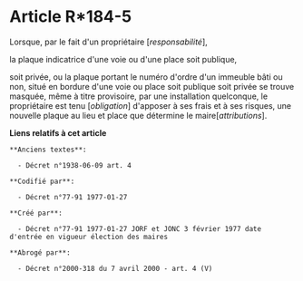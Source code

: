# Article R*184-5

Lorsque, par le fait d'un propriétaire [*responsabilité*],

la plaque indicatrice d'une voie ou d'une place soit publique,

soit privée, ou la plaque portant le numéro d'ordre d'un immeuble bâti ou non, situé en bordure d'une voie ou place soit
publique soit privée se trouve masquée, même à titre provisoire, par une installation quelconque, le propriétaire est tenu
[*obligation*] d'apposer à ses frais et à ses risques, une nouvelle plaque au lieu et place que détermine le
maire[*attributions*].

**Liens relatifs à cet article**

	**Anciens textes**:

	  - Décret n°1938-06-09 art. 4

	**Codifié par**:

	  - Décret n°77-91 1977-01-27

	**Créé par**:

	  - Décret n°77-91 1977-01-27 JORF et JONC 3 février 1977 date d'entrée en vigueur élection des maires

	**Abrogé par**:

	  - Décret n°2000-318 du 7 avril 2000 - art. 4 (V)
